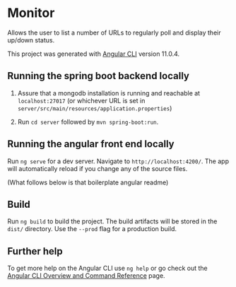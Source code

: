 # Monitor

Allows the user to list a number of URLs to regularly poll and display their up/down status.

This project was generated with [Angular CLI](https://github.com/angular/angular-cli) version 11.0.4.

## Running the spring boot backend locally

1. Assure that a mongodb installation is running and reachable at `localhost:27017` (or whichever URL is set in `server/src/main/resources/application.properties`)

2. Run `cd server` followed by `mvn spring-boot:run`.

## Running the angular front end locally

Run `ng serve` for a dev server. Navigate to `http://localhost:4200/`. The app will automatically reload if you change any of the source files.

(What follows below is that boilerplate angular readme)

## Build

Run `ng build` to build the project. The build artifacts will be stored in the `dist/` directory. Use the `--prod` flag for a production build.

## Further help

To get more help on the Angular CLI use `ng help` or go check out the [Angular CLI Overview and Command Reference](https://angular.io/cli) page.
